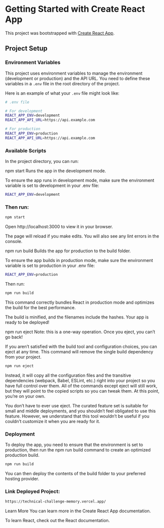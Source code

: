 # Getting Started with Create React App

This project was bootstrapped with [Create React App](https://github.com/facebook/create-react-app).

## Project Setup

### Environment Variables

This project uses environment variables to manage the environment (development or production) and the API URL. You need to define these variables in a `.env` file in the root directory of the project.

Here is an example of what your `.env` file might look like:

```bash
# .env file

# For development
REACT_APP_ENV=development
REACT_APP_API_URL=https://api.example.com
```

```bash
# For production
REACT_APP_ENV=production
REACT_APP_API_URL=https://api.example.com
```

### Available Scripts
In the project directory, you can run:

npm start
Runs the app in the development mode.

To ensure the app runs in development mode, make sure the environment variable is set to development in your .env file:

```bash
REACT_APP_ENV=development
```

### Then run:
```bash
npm start
```
Open http://localhost:3000 to view it in your browser.

The page will reload if you make edits. You will also see any lint errors in the console.

npm run build
Builds the app for production to the build folder.

To ensure the app builds in production mode, make sure the environment variable is set to production in your .env file:

```bash
REACT_APP_ENV=production
```

Then run:

```bash
npm run build
```
This command correctly bundles React in production mode and optimizes the build for the best performance.

The build is minified, and the filenames include the hashes. Your app is ready to be deployed!

npm run eject
Note: this is a one-way operation. Once you eject, you can’t go back!

If you aren’t satisfied with the build tool and configuration choices, you can eject at any time. This command will remove the single build dependency from your project.

```bash
npm run eject
```

Instead, it will copy all the configuration files and the transitive dependencies (webpack, Babel, ESLint, etc.) right into your project so you have full control over them. All of the commands except eject will still work, but they will point to the copied scripts so you can tweak them. At this point, you’re on your own.

You don’t have to ever use eject. The curated feature set is suitable for small and middle deployments, and you shouldn’t feel obligated to use this feature. However, we understand that this tool wouldn’t be useful if you couldn’t customize it when you are ready for it.

### Deployment
To deploy the app, you need to ensure that the environment is set to production, then run the npm run build command to create an optimized production build.

```bash
npm run build
```
You can then deploy the contents of the build folder to your preferred hosting provider.

### Link Deployed Project:

```bash
https://technical-challenge-memory.vercel.app/
```

Learn More
You can learn more in the Create React App documentation.

To learn React, check out the React documentation.





